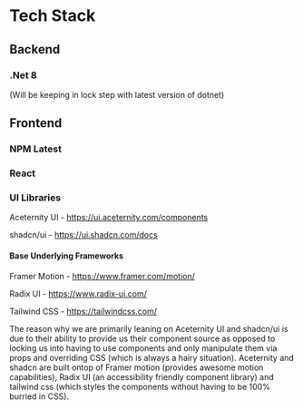 # Tech Stack

## Backend
### .Net 8 
(Will be keeping in lock step with latest version of dotnet)

## Frontend
### NPM Latest
### React

### UI Libraries

Aceternity UI - https://ui.aceternity.com/components

shadcn/ui - https://ui.shadcn.com/docs

#### Base Underlying Frameworks

Framer Motion - https://www.framer.com/motion/

Radix UI - https://www.radix-ui.com/

Tailwind CSS - https://tailwindcss.com/


The reason why we are primarily leaning on Aceternity UI and shadcn/ui is due to their ability to provide us their 
component source as opposed to locking us into having to use components and only manipulate them via props and 
overriding CSS (which is always a hairy situation). Aceternity and shadcn are built ontop of Framer motion 
(provides awesome motion capabilities), Radix UI (an accessibility friendly component library) and tailwind css 
(which styles the components without having to be 100% burried in CSS).
